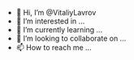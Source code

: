 - 👋 Hi, I’m @VitaliyLavrov
- 👀 I’m interested in ...
- 🌱 I’m currently learning ...
- 💞️ I’m looking to collaborate on ...
- 📫 How to reach me ...

<!---
VitaliyLavrov/VitaliyLavrov is a ✨ special ✨ repository because its `README.md` (this file) appears on your GitHub profile.
You can click the Preview link to take a look at your changes.
--->
